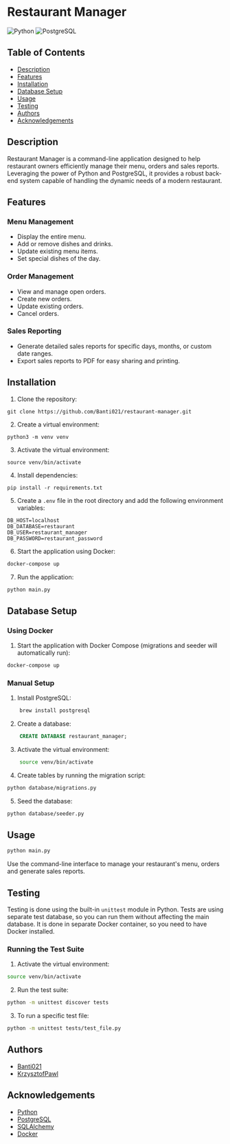 
# Restaurant Manager

![Python](https://img.shields.io/badge/python-3670A0?style=for-the-badge&logo=python&logoColor=ffdd54)
![PostgreSQL](https://img.shields.io/badge/postgresql-336791?style=for-the-badge&logo=postgresql&logoColor=white)

## Table of Contents
- [Description](#description)
- [Features](#features)
- [Installation](#installation)
- [Database Setup](#database-setup)
- [Usage](#usage)
- [Testing](#testing) 
- [Authors](#authors)
- [Acknowledgements](#acknowledgements)

## Description
Restaurant Manager is a command-line application designed to help restaurant owners efficiently manage their menu, orders and sales reports. Leveraging the power of Python and PostgreSQL, it provides a robust back-end system capable of handling the dynamic needs of a modern restaurant.

## Features

### Menu Management
- Display the entire menu.
- Add or remove dishes and drinks.
- Update existing menu items.
- Set special dishes of the day.

### Order Management
- View and manage open orders.
- Create new orders.
- Update existing orders.
- Cancel orders.

### Sales Reporting
- Generate detailed sales reports for specific days, months, or custom date ranges.
- Export sales reports to PDF for easy sharing and printing.

## Installation
1. Clone the repository:
```
git clone https://github.com/Banti021/restaurant-manager.git
```
2. Create a virtual environment:
```
python3 -m venv venv
```
3. Activate the virtual environment:
```
source venv/bin/activate
```
4. Install dependencies:
```
pip install -r requirements.txt
```
5. Create a `.env` file in the root directory and add the following environment variables:
```
DB_HOST=localhost
DB_DATABASE=restaurant
DB_USER=restaurant_manager
DB_PASSWORD=restaurant_password
```
6. Start the application using Docker:
```bash
docker-compose up
```
7. Run the application:
```bash
python main.py
```

## Database Setup
### Using Docker
1. Start the application with Docker Compose (migrations and seeder will automatically run):
```bash
docker-compose up
```

### Manual Setup
1. Install PostgreSQL:
```bash
    brew install postgresql
```
2. Create a database:
```sql
    CREATE DATABASE restaurant_manager;
```
3. Activate the virtual environment:
```bash
    source venv/bin/activate
```
4. Create tables by running the migration script:
```bash
python database/migrations.py
```
5. Seed the database:
```bash
python database/seeder.py
```

## Usage
```bash
python main.py
```
Use the command-line interface to manage your restaurant's menu, orders and generate sales reports.

## Testing
Testing is done using the built-in `unittest` module in Python.
Tests are using separate test database, so you can run them without affecting the main database.
It is done in separate Docker container, so you need to have Docker installed.

### Running the Test Suite
1. Activate the virtual environment:
```bash
source venv/bin/activate
```
2. Run the test suite:
```bash
python -m unittest discover tests
```
3. To run a specific test file:
```bash
python -m unittest tests/test_file.py
```

## Authors
- [Banti021](https://github.com/Banti021)
- [KrzysztofPawl](https://github.com/KrzysztofPawl)


## Acknowledgements
- [Python](https://www.python.org/)
- [PostgreSQL](https://www.postgresql.org/)
- [SQLAlchemy](https://www.sqlalchemy.org/)
- [Docker](https://www.docker.com/)
